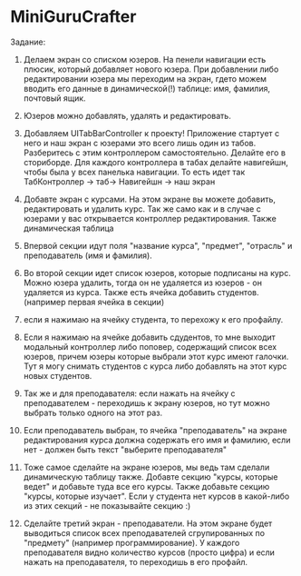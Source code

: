 # MiniGuruCrafter

Задание:

1. Делаем экран со списком юзеров. На пенели навигации есть плюсик, который добавляет нового юзера. При добавлении либо редактировании юзера мы переходим на экран, гдето можем вводить его данные в динамической(!) таблице: имя, фамилия, почтовый ящик.

2. Юзеров можно добавлять, удалять и редактировать.

3. Добавляем UITabBarController к проекту! Приложение стартует с него и наш экран с юзерами это всего лишь один из табов. Разберитесь с этим контроллером самостоятельно. Делайте его в сториборде. Для каждого контроллера в табах делайте навигейшн, чтобы была у всех панелька навигации. То есть идет так ТабКонтроллер -> таб-> Навигейшн -> наш экран

4. Добавте экран с курсами. На этом экране вы можете добавить, редактировать и удалить курс. Так же само как и в случае с юзерами у вас открывается контроллер редактирования. Также динамическая таблица

5. Впервой секции идут поля "название курса", "предмет", "отрасль" и преподаватель (имя и фамилия). 

6. Во второй секции идет список юзеров, которые подписаны на курс. Можно юзера удалить, тогда он не удаляется из юзеров - он удаляется из курса. Также есть ячейка добавить студентов. (например первая ячейка в секции)

7. если я нажимаю на ячейку студента, то перехожу к его профайлу.

8. Если я нажимаю на ячейке добавить сдудентов, то мне выходит модальный контроллер либо поповер, содержащий список всех юзеров, причем юзеры которые выбрали этот курс имеют галочки. Тут я могу снимать студентов с курса либо добавлять на этот курс новых студентов.

9. Так же и для преподавателя: если нажать на ячейку с преподавателем - переходишь к экрану юзеров, но тут можно выбрать только одного на этот раз. 

10. Если преподаватель выбран, то ячейка "преподаватель" на экране редактирования курса должна содержать его имя и фамилию, если нет - должен быть текст "выберите преподавателя"

11. Тоже самое сделайте на экране юзеров, мы ведь там сделали динамическую таблицу также. Добавте секцию "курсы, которые ведет" и добавьте туда все его курсы. Также добавьте секцию "курсы, которые изучает". Если у студента нет курсов в какой-либо из этих секций - не показывайте секцию :)

12. Сделайте третий экран - преподаватели. На этом экране будет выводиться список всех преподавателей сгрупированных по "предмету" (например программирование). У каждого преподавателя видно количество курсов (просто цифра) и если нажать на преподавателя, то переходишь в его профайл.
